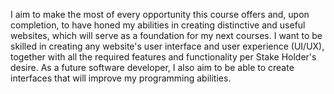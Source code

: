 I aim to make the most of every opportunity this course offers and, upon completion, to have honed my abilities in creating distinctive and useful websites, which will serve as a foundation for my next courses. I want to be skilled in creating any website's user interface and user experience (UI/UX), together with all the required features and functionality per Stake Holder's desire. As a future software developer, I also aim to be able to create interfaces that will improve my programming abilities. 